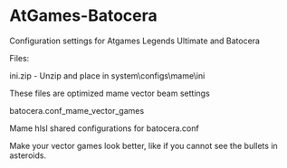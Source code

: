 # AtGames-Batocera
Configuration settings for Atgames Legends Ultimate and Batocera

Files:

ini.zip - Unzip and place in system\configs\mame\ini   

These files are optimized mame vector beam settings


batocera.conf_mame_vector_games

Mame hlsl shared configurations for batocera.conf

Make your vector games look better, like if you cannot see the bullets in asteroids.




